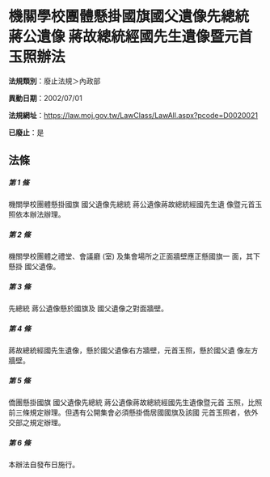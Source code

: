 # 機關學校團體懸掛國旗國父遺像先總統  蔣公遺像  蔣故總統經國先生遺像暨元首玉照辦法

**法規類別**：廢止法規＞內政部

**異動日期**：2002/07/01  

**法規網址**：https://law.moj.gov.tw/LawClass/LawAll.aspx?pcode=D0020021

**已廢止**：是



## 法條
##### 第 1 條
機關學校團體懸掛國旗  國父遺像先總統  蔣公遺像蔣故總統經國先生遺
像暨元首玉照依本辦法辦理。

##### 第 2 條
機關學校團體之禮堂、會議廳 (室) 及集會場所之正面牆壁應正懸國旗一
面，其下懸掛  國父遺像。

##### 第 3 條
先總統  蔣公遺像懸於國旗及  國父遺像之對面牆壁。

##### 第 4 條
蔣故總統經國先生遺像，懸於國父遺像右方牆壁，元首玉照，懸於國父遺
像左方牆壁。

##### 第 5 條
僑團懸掛國旗  國父遺像先總統  蔣公遺像蔣故總統經國先生遺像暨元首
玉照，比照前三條規定辦理。但遇有公開集會必須懸掛僑居國國旗及該國
元首玉照者，依外交部之規定辦理。

##### 第 6 條
本辦法自發布日施行。


